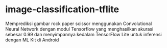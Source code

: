 # image-classification-tflite
Memprediksi gambar rock paper scissor menggunakan Convolutional Neural Network dengan modul Tensorflow yang menghasilkan akurasi sebesar 0.99 dan menyimpannya kedalam TensorFlow Lite untuk inferensi dengan ML Kit di Android
